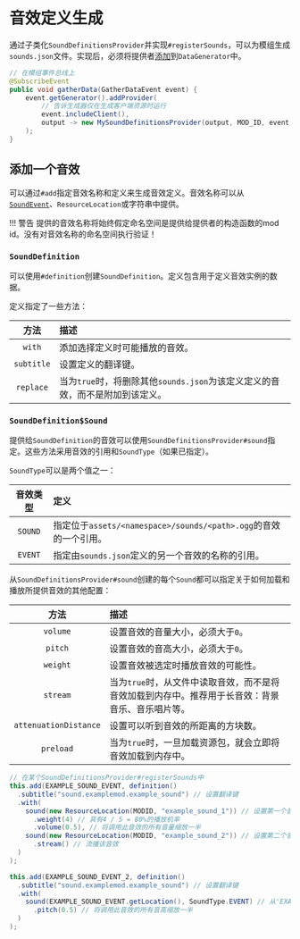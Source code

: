 音效定义生成
===========

通过子类化`SoundDefinitionsProvider`并实现`#registerSounds`，可以为模组生成`sounds.json`文件。实现后，必须将提供者[添加][datagen]到`DataGenerator`中。

```java
// 在模组事件总线上
@SubscribeEvent
public void gatherData(GatherDataEvent event) {
    event.getGenerator().addProvider(
        // 告诉生成器仅在生成客户端资源时运行
        event.includeClient(),
        output -> new MySoundDefinitionsProvider(output, MOD_ID, event.getExistingFileHelper())
    );
}
```

添加一个音效
-----------

可以通过`#add`指定音效名称和定义来生成音效定义。音效名称可以从[`SoundEvent`][soundevent]、`ResourceLocation`或字符串中提供。

!!! 警告
    提供的音效名称将始终假定命名空间是提供给提供者的构造函数的mod id。没有对音效名称的命名空间执行验证！

### `SoundDefinition`

可以使用`#definition`创建`SoundDefinition`。定义包含用于定义音效实例的数据。

定义指定了一些方法：

方法       | 描述
:---:      | :---
`with`     | 添加选择定义时可能播放的音效。
`subtitle` | 设置定义的翻译键。
`replace`  | 当为`true`时，将删除其他`sounds.json`为该定义定义的音效，而不是附加到该定义。

### `SoundDefinition$Sound`

提供给`SoundDefinition`的音效可以使用`SoundDefinitionsProvider#sound`指定。这些方法采用音效的引用和`SoundType`（如果已指定）。

`SoundType`可以是两个值之一：

音效类型   | 定义
:---:      | :---
`SOUND`    | 指定位于`assets/<namespace>/sounds/<path>.ogg`的音效的一个引用。
`EVENT`    | 指定由`sounds.json`定义的另一个音效的名称的引用。

从`SoundDefinitionsProvider#sound`创建的每个`Sound`都可以指定关于如何加载和播放所提供音效的其他配置：

方法                  | 描述
:---:                 | :---
`volume`              | 设置音效的音量大小，必须大于`0`。
`pitch`               | 设置音效的音高大小，必须大于`0`。
`weight`              | 设置音效被选定时播放音效的可能性。
`stream`              | 当为`true`时，从文件中读取音效，而不是将音效加载到内存中。推荐用于长音效：背景音乐、音乐唱片等。
`attenuationDistance` | 设置可以听到音效的所距离的方块数。
`preload`             | 当为`true`时，一旦加载资源包，就会立即将音效加载到内存中。

```java
// 在某个SoundDefinitionsProvider#registerSounds中
this.add(EXAMPLE_SOUND_EVENT, definition()
  .subtitle("sound.examplemod.example_sound") // 设置翻译键
  .with(
    sound(new ResourceLocation(MODID, "example_sound_1")) // 设置第一个音效
      .weight(4) // 具有4 / 5 = 80%的播放机率
      .volume(0.5), // 将调用此音效的所有音量缩放一半
    sound(new ResourceLocation(MODID, "example_sound_2")) // 设置第二个音效
      .stream() // 流播该音效
  )
);

this.add(EXAMPLE_SOUND_EVENT_2, definition()
  .subtitle("sound.examplemod.example_sound") // 设置翻译键
  .with(
    sound(EXAMPLE_SOUND_EVENT.getLocation(), SoundType.EVENT) // 从'EXAMPLE_SOUND_EVENT'添加音效
      .pitch(0.5) // 将调用此音效的所有音高缩放一半
  )
);
```

[datagen]: ../index.md#data-providers
[soundevent]: ../../gameeffects/sounds.md#creating-sound-events
